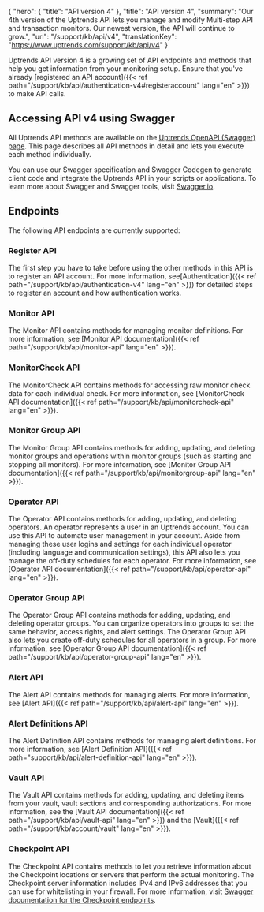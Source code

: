 {
  "hero": {
    "title": "API version 4"
  },
  "title": "API version 4",
  "summary": "Our 4th version of the Uptrends API lets you manage and modify Multi-step API and transaction monitors. Our newest version, the API will continue to grow.",
  "url": "/support/kb/api/v4",
  "translationKey": "https://www.uptrends.com/support/kb/api/v4"
}

Uptrends API version 4 is a growing set of API endpoints and methods that help you get information from your monitoring setup. Ensure that you've already [registered an API account]({{< ref path="/support/kb/api/authentication-v4#registeraccount" lang="en" >}}) to make API calls.


## Accessing API v4 using Swagger

All Uptrends API methods are available on the [Uptrends OpenAPI (Swagger) page](https://api.uptrends.com/v4/swagger). This page describes all API methods in detail and lets you execute each method individually.

You can use our Swagger specification and Swagger Codegen to generate client code and integrate the Uptrends API in your scripts or applications. To learn more about Swagger and Swagger tools, visit [Swagger.io](https://swagger.io).

## Endpoints

The following API endpoints are currently supported:

### Register API

The first step you have to take before using the other methods in this API is to register an API account. For more information, see[Authentication]({{< ref path="/support/kb/api/authentication-v4" lang="en" >}}) for detailed steps to register an account and how authentication works.


### Monitor API

The Monitor API contains methods for managing monitor definitions. For more information, see [Monitor API documentation]({{< ref path="/support/kb/api/monitor-api" lang="en" >}}).

### MonitorCheck API

The MonitorCheck API contains methods for accessing raw monitor check data for each individual check. For more information, see [MonitorCheck API documentation]({{< ref path="/support/kb/api/monitorcheck-api" lang="en" >}}).

### Monitor Group API

The Monitor Group API contains methods for adding, updating, and deleting monitor groups and operations within monitor groups (such as  starting and stopping all monitors). For more information, see [Monitor Group API documentation]({{< ref path="/support/kb/api/monitorgroup-api" lang="en" >}}).

### Operator API

The Operator API contains methods for adding, updating, and deleting operators. An operator represents a user in an Uptrends account. You can use this API to automate user management in your account. Aside from managing these user logins and settings for each individual operator (including language and communication settings), this API also lets you manage the off-duty schedules for each operator. For more information, see [Operator API documentation]({{< ref path="/support/kb/api/operator-api" lang="en" >}}).

### Operator Group API

The Operator Group API contains methods for adding, updating, and deleting operator groups. You can organize operators into groups to set the same behavior, access rights, and alert settings. The Operator Group API also lets you create off-duty schedules for all operators in a group. For more information, see [Operator Group API documentation]({{< ref path="/support/kb/api/operator-group-api" lang="en" >}}).

### Alert API

The Alert API contains methods for managing alerts. For more information, see [Alert API]({{< ref path="/support/kb/api/alert-api" lang="en" >}}).

### Alert Definitions API

The Alert Definition API contains methods for managing alert definitions. For more information, see [Alert Definition API]({{< ref path="support/kb/api/alert-definition-api" lang="en" >}}).

### Vault API

The Vault API contains methods for adding, updating, and deleting items from your vault, vault sections and corresponding authorizations. For more information, see the [Vault API documentation]({{< ref path="/support/kb/api/vault-api" lang="en" >}}) and the [Vault]({{< ref path="/support/kb/account/vault" lang="en" >}}).

### Checkpoint API

The Checkpoint API contains methods to let you retrieve information about the Checkpoint locations or servers that perform the actual monitoring. The Checkpoint server information includes IPv4 and IPv6 addresses that you can use for whitelisting in your firewall. For more information, visit [Swagger documentation for the Checkpoint endpoints](https://api.uptrends.com/v4/swagger/index.html?url=/v4/swagger/v1/swagger.json#/Checkpoint).
